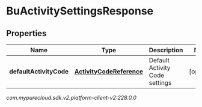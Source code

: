 # BuActivitySettingsResponse


## Properties

| Name | Type | Description | Notes |
| ------------ | ------------- | ------------- | ------------- |
| **defaultActivityCode** | [**ActivityCodeReference**](ActivityCodeReference) | Default Activity Code settings |  [optional] |




_com.mypurecloud.sdk.v2:platform-client-v2:228.0.0_
